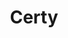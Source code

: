 ---
title: Certy
slug: certy
icon: 
description: Generate SSL certificates locally in your browser.
offline: false
handshake: true
url: https://certy/
docs: 
repo: https://github.com/eskimo/certy
owner: https://twitter.com/eskimo_dev
priority: 4
---
